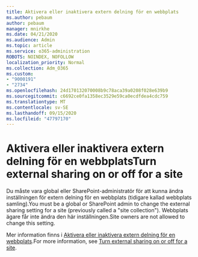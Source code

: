```yaml
---
title: Aktivera eller inaktivera extern delning för en webbplats
ms.author: pebaum
author: pebaum
manager: mnirkhe
ms.date: 04/21/2020
ms.audience: Admin
ms.topic: article
ms.service: o365-administration
ROBOTS: NOINDEX, NOFOLLOW
localization_priority: Normal
ms.collection: Adm_O365
ms.custom:
- "9000191"
- "2734"
ms.openlocfilehash: 24d170132070008b9c78aca39a0208f028e639b9
ms.sourcegitcommit: c6692ce0fa1358ec3529e59ca0ecdfdea4cdc759
ms.translationtype: MT
ms.contentlocale: sv-SE
ms.lasthandoff: 09/15/2020
ms.locfileid: "47797170"
---
```

# <a name="turn-external-sharing-on-or-off-for-a-site"></a><span data-ttu-id="8eabc-102">Aktivera eller inaktivera extern delning för en webbplats</span><span class="sxs-lookup"><span data-stu-id="8eabc-102">Turn external sharing on or off for a site</span></span>

<span data-ttu-id="8eabc-103">Du måste vara global eller SharePoint-administratör för att kunna ändra inställningen för extern delning för en webbplats (tidigare kallad webbplats samling).</span><span class="sxs-lookup"><span data-stu-id="8eabc-103">You must be a global or SharePoint admin to change the external sharing setting for a site (previously called a "site collection").</span></span> <span data-ttu-id="8eabc-104">Webbplats ägare får inte ändra den här inställningen.</span><span class="sxs-lookup"><span data-stu-id="8eabc-104">Site owners are not allowed to change this setting.</span></span> 

<span data-ttu-id="8eabc-105">Mer information finns i [Aktivera eller inaktivera extern delning för en webbplats](https://docs.microsoft.com/sharepoint/change-external-sharing-site).</span><span class="sxs-lookup"><span data-stu-id="8eabc-105">For more information, see [Turn external sharing on or off for a site](https://docs.microsoft.com/sharepoint/change-external-sharing-site).</span></span>
